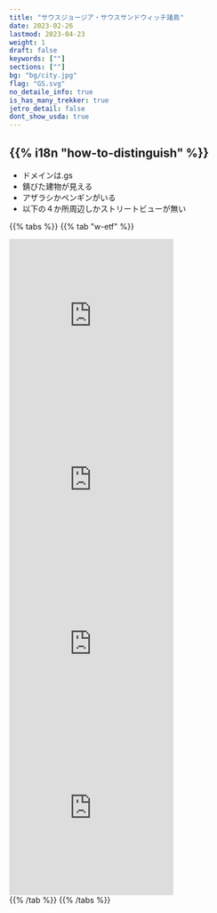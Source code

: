 ```yaml
---
title: "サウスジョージア・サウスサンドウィッチ諸島"
date: 2023-02-26
lastmod: 2023-04-23
weight: 1
draft: false
keywords: [""]
sections: [""]
bg: "bg/city.jpg"
flag: "GS.svg"
no_detaile_info: true
is_has_many_trekker: true
jetro_detail: false
dont_show_usda: true
---
```


<div class="main-desciption country-description">
    <h2 class="section-title">{{% i18n "how-to-distinguish" %}}</h2>
    <ul class="rule-list">
        <li>ドメインは.gs</li>
        <li>錆びた建物が見える</li>
        <li>アザラシかペンギンがいる</li>
        <li>以下の４か所周辺しかストリートビューが無い</li>
    </ul>
</div>

{{% tabs  %}}
{{% tab "w-etf" %}}
<div class="googlemap-if">
<iframe src="https://www.google.com/maps/embed?pb=!4v1683479220659!6m8!1m7!1sQUgKRAQZ1LkZR7Pv6b6xPg!2m2!1d-54.00933842518771!2d-37.69855939135337!3f311.80679669338366!4f-16.739629842855834!5f1.5390368472570861" width="295" height="295"style="border:0;" allowfullscreen="" loading="lazy" referrerpolicy="no-referrer-when-downgrade"></iframe>
<iframe src="https://www.google.com/maps/embed?pb=!4v1683844213530!6m8!1m7!1s7urEvBI2uNuGIePDVEVs4Q!2m2!1d-54.02989898255743!2d-37.2571167094606!3f99.55250780598782!4f-10.64869688721464!5f2.8633647156251785" width="295" height="295"style="border:0;" allowfullscreen="" loading="lazy" referrerpolicy="no-referrer-when-downgrade"></iframe>
<iframe src="https://www.google.com/maps/embed?pb=!4v1683844285861!6m8!1m7!1sCY8vYfqivPLTCMpaNiOyMw!2m2!1d-54.12625415173443!2d-36.66481942625256!3f327.2755688899363!4f4.750096715339424!5f1.7276429359826162" width="295" height="295"style="border:0;" allowfullscreen="" loading="lazy" referrerpolicy="no-referrer-when-downgrade"></iframe>
<iframe src="https://www.google.com/maps/embed?pb=!4v1683844323165!6m8!1m7!1sVtf0X-Si0Tg2BxZr3hFAYA!2m2!1d-54.28116284703262!2d-36.50787840765247!3f335.0338813738205!4f7.332615211753009!5f0.7820865974627469" width="295" height="295"style="border:0;" allowfullscreen="" loading="lazy" referrerpolicy="no-referrer-when-downgrade"></iframe>
</div>
{{% /tab %}}
{{% /tabs %}}
